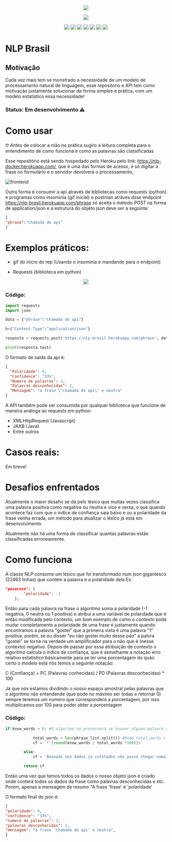 <p align="center">
  <img src="https://user-images.githubusercontent.com/63745733/120118412-cc1acc80-c168-11eb-9655-e5c6d8aef02d.gif">
</p>

<p align="center">
  <img src="https://user-images.githubusercontent.com/63745733/120118443-ec4a8b80-c168-11eb-9369-a2ac4bb30ba7.png">
</p>

<p align="center">
  <img src="https://sonarcloud.io/api/project_badges/measure?project=EliasOlie_NLP&metric=alert_status">
  <img src="https://sonarcloud.io/api/project_badges/measure?project=EliasOlie_NLP&metric=sqale_rating">
  <img src="https://sonarcloud.io/api/project_badges/measure?project=EliasOlie_NLP&metric=reliability_rating">
  <img src="https://sonarcloud.io/api/project_badges/measure?project=EliasOlie_NLP&metric=security_rating">
  <img src="https://sonarcloud.io/api/project_badges/measure?project=EliasOlie_NLP&metric=sqale_index">
  <img src="https://sonarcloud.io/api/project_badges/measure?project=EliasOlie_NLP&metric=code_smells">
  <img src="https://sonarcloud.io/api/project_badges/measure?project=EliasOlie_NLP&metric=vulnerabilities">
</p>

<h1>NLP Brasil</h1>

## Motivação

Cada vez mais tem se monstrado a necessidade de um modelo de processamento natural de linguagem, esse repositorio e API tem como motivação
justamente solucionar de forma simples e prática, com um modelo estatistico essa necessidade!

### Status: Em desenvolvimento ⚠

# Como usar

🤓 Antes de colocar a mão na prática sugiro a leitura completa para o entendimento de como funciona e como as palavras são classificadas

Esse repositório está sendo hospedado pelo Heroku pelo link: https://nlp-docker.herokuapp.com/, que é uma das formas de acesso, é só digitar a frase no formulário e o servidor devolverá o processamento,

![frontend](https://user-images.githubusercontent.com/63745733/124396658-39c69500-dce1-11eb-810d-61c163b911ff.png)


Outra forma é consumir a api através de bibliotecas como requests (python) e programas como insominia (gif inicial) e postman atráves
dsse endpoint https://nlp-brasil.herokuapp.com/phrase só aceita o método POST na forma de application/json e a estrutura do objeto json deve ser a seguinte:

```json
{
"phrase":"Chamada de api"
}
```

# Exemplos práticos:

* gif do inicio do rep (Usando o insominia e mandando para o endpoint)

* Requests (biblioteca em python) 

<p align="center">
  <img src="https://user-images.githubusercontent.com/63745733/120118781-ab537680-c16a-11eb-8a61-d49681a8a93f.gif">
</p>

### Código:

```python
import requests
import json

data = {"phrase":"Chamada de api"}

h={"Content-Type":"application/json"}

resposta = requests.post('https://nlp-brasil.herokuapp.com/phrase', data=json.dumps(data), headers=h,verify=True)

print(resposta.text)
```
O formato de saída da api é:


```json
{
  "Polaridade": 0,
  "Confidence": "33%",
  "Numero de palavras": 3,
  "Palavras desconhecidas": 2,
  "Mensagem": "a frase \"chamada de api\" e neutra"
}
```

A API também pode ser consumida por qualquer biblioteca que funcione de maneira análoga ao requests em python:

*  XMLHttpRequest (Javascript)
* JAXB (Java)
* Entre outros

# Casos reais:

Em breve!

# Desafios enfrentados

Atualmente o maior desafio se dá pelo léxico que muitas vezes classifica uma palavra positiva como negativa ou neutra e vice e versa, o que quando acontece faz com que 
o indice de confiança saia baixo e ou a polaridade da frase venha errada, um método para atualizar o léxico já está em desenvolvimento

Atualmente não há uma forma de classificar quantas palavras estão classificadas erroneamente.


# Como funciona

A classe NLP consome um léxico que foi transformado num json gigantesco (22463 linhas) que contém a palavra e a polaridade dela Ex:

```json
"pesaroso": {
        "polaridade": -1
    },
```
Então para cada palavra na frase o algoritmo soma a polaridade (-1 negativa, 0 neutra ou 1 positiva) e atribui a uma variável de polaridade que é então modificada pelo 
contexto, um bom exemplo de como o contexto pode mudar completamente a polaridade de uma frase é justamente quando encontramos a palavra "gostei" que a primeira 
vista é uma palavra "1" positiva, porém, se eu disser "eu não gostei muito desse pão" a palvra "gostei" se torna na verdade um amplificador para o não que é (nesse contexto)
negativo.
Depois de passar por essa atribuição de contexto o algoritmo calcula o indice de confiança, que é semelhante a notação erro relativo estatistico
básicamente para se ter uma porcentagem do quão certo o modelo está nós temos a seguinte notação:

C (Confiança) = PC (Palavras conhecidas) / PD (Palavras desconhecidas) * 100

Já que nós estamos dividindo o nosso espaço amostral pelas palavras que o algoritmo não entendende (que pode no máximo ser todas e retornar 0) sempre teremos
um numero que corresponderá a porcentagem, por isso multiplicamos por 100 para poder obter a porcentagem

### Código:

```python
if know_words > 0: #O algorimo só processerá se houver alguma palavra conhecida caso o contrário receberemos 0 (0/1)

            total_words = len(phrase_list.split()) #Onde total_words = PC, cf = C e know_words = PC 
            cf =  f'{round(know_words / total_words *100)}%'

        else:
            cf = 'Baseado nos dados já coletados não posso chegar numa conclusão precisa' #Caso não haja palavras conhecidas

        return cf
```
Então uma vez que temos todos os dados o nosso objeto json é criado onde conterá todos os dados da frase como palavras desconhecidas e etc. Porém, apenas
a mensagem de resumo "A frase 'frase' é 'polaridade'

O formato final do json é:

```json
{
"polaridade": 0,
"confidence": "33%",
"numero de palavras": 3,
"palavras desconhecidas": 2,
"mensagem": "a frase 'chamada de api' e neutra", 
}
```
